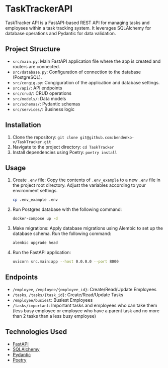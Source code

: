# TaskTrackerAPI

TaskTracker API is a FastAPI-based REST API for managing tasks and employees within a task tracking system.
It leverages SQLAlchemy for database operations and Pydantic for data validation.

## Project Structure

- `src/main.py`: Main FastAPI application file where the app is created and routers are connected.
- `src/database.py`: Configuration of connection to the database (PostgreSQL).
- `src/congig.py`: Congiguration of the application and database settings.
- `src/api/`: API endpoints
- `src/crud/`: CRUD operations
- `src/models/`: Data models
- `src/schemas/`: Pydantic schemas
- `src/services/`: Business logic

## Installation

1. Clone the repository: `git clone git@github.com:bendenko-v/TaskTracker.git`
2. Navigate to the project directory: `cd TaskTracker`
3. Install dependencies using Poetry: `poetry install`

## Usage

1. Create `.env` file: Copy the contents of `.env_example` to a new `.env` file in the project root directory. Adjust
   the variables according to your environment settings.

    ```bash
    cp .env_example .env
    ```
2. Run Postgres database with the following command:
    ```bash
    docker-compose up -d
   ```
3. Make migrations: Apply database migrations using Alembic to set up the database schema. Run the following
   command:
    ```bash
    alembic upgrade head
    ```
4. Run the FastAPI application:
   ```bash
   uvicorn src.main:app --host 0.0.0.0 --port 8000
   ```

## Endpoints

- `/employee`, `/employee/{employee_id}`: Create/Read/Update Employees
- `/tasks`, `/tasks/{task_id}`: Create/Read/Update Tasks
- `/employee/busiest`: Busiest Employees
- `/tasks/important`: Important tasks and employees who can take them (less busy employee or employee who have a parent
  task and no more than 2 tasks than a less busy employee)

## Technologies Used

- [FastAPI](https://fastapi.tiangolo.com/)
- [SQLAlchemy](https://www.sqlalchemy.org/)
- [Pydantic](https://pydantic-docs.helpmanual.io/)
- [Poetry](https://python-poetry.org/)
